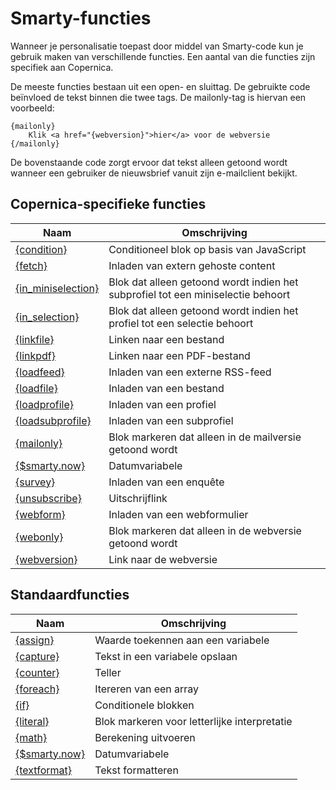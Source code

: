 # Smarty-functies

Wanneer je personalisatie toepast door middel van Smarty-code kun je gebruik maken van verschillende functies. 
Een aantal van die functies zijn specifiek aan Copernica. 

De meeste functies bestaan uit een open- en sluittag. De gebruikte code beïnvloed de tekst binnen die twee tags.
De mailonly-tag is hiervan een voorbeeld:

```
{mailonly}
    Klik <a href="{webversion}">hier</a> voor de webversie
{/mailonly}
```

De bovenstaande code zorgt ervoor dat tekst alleen getoond wordt wanneer een gebruiker de nieuwsbrief vanuit zijn e-mailclient bekijkt.

## Copernica-specifieke functies

| Naam                                                                  | Omschrijving                                                                 |
|-----------------------------------------------------------------------|------------------------------------------------------------------------------|
| [{condition}](./personalization-functions-condition)                  | Conditioneel blok op basis van JavaScript                                    |
| [{fetch}](./personalization-functions-fetch)                          | Inladen van extern gehoste content                                      |
| [{in_miniselection}](./personalization-functions-in_miniselection)    | Blok dat alleen getoond wordt indien het subprofiel tot een miniselectie behoort |
| [{in_selection}](./personalization-functions-in_selection)            | Blok dat alleen getoond wordt indien het profiel tot een selectie behoort        |
| [{linkfile}](./personalization-functions-linkfile)                    | Linken naar een bestand                                                      |
| [{linkpdf}](./personalization-functions-linkpdf)                      | Linken naar een PDF-bestand                                                  |
| [{loadfeed}](./personalization-functions-loadfeed)                    | Inladen van een externe RSS-feed                                             |
| [{loadfile}](./personalization-functions-loadfile)                    | Inladen van een bestand                                                      |
| [{loadprofile}](./personalization-functions-loadprofile)              | Inladen van een profiel                                                      |
| [{loadsubprofile}](./personalization-functions-loadsubprofile)        | Inladen van een subprofiel                                                   |
| [{mailonly}](./personalization-functions-mailonly)                    | Blok markeren dat alleen in de mailversie getoond wordt                    |
| [{$smarty.now}](./smarty-date)                                        | Datumvariabele                                                              |
| [{survey}](./personalization-functions-survey)                        | Inladen van een enquête                                                      |
| [{unsubscribe}](./personalization-functions-unsubscribe)              | Uitschrijflink                                       |
| [{webform}](./personalization-functions-webform)                      | Inladen van een webformulier                                                 |
| [{webonly}](./personalization-functions-webonly)                      | Blok markeren dat alleen in de webversie getoond wordt                       |
| [{webversion}](./emailings-publisher-webversion)                      | Link naar de webversie                                                       |

## Standaardfuncties

| Naam                                                                  | Omschrijving                                                                 |
|-----------------------------------------------------------------------|------------------------------------------------------------------------------|
| [{assign}](./personalization-functions-assign)                        | Waarde toekennen aan een variabele                                           |
| [{capture}](./personalization-functions-capture)                      | Tekst in een variabele opslaan                                               |
| [{counter}](./personalization-functions-counter)                      | Teller                                                                       |
| [{foreach}](./personalization-functions-foreach)                      | Itereren van een array                                                      |
| [{if}](./personalization-functions-if)                                | Conditionele blokken                                                         |
| [{literal}](./personalization-functions-literal)                      | Blok markeren voor letterlijke interpretatie                                 |
| [{math}](./personalization-functions-math)                            | Berekening uitvoeren                                                         |
| [{$smarty.now}](./smarty-date)                                        | Datumvariabele                                                              |
| [{textformat}](./personalization-functions-textformat)                | Tekst formatteren                                                            |
